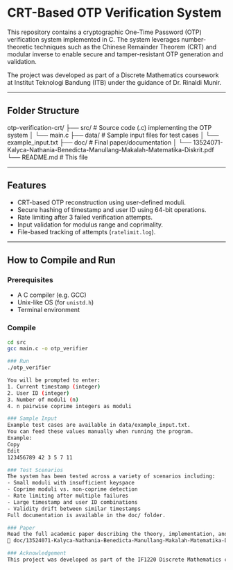 # CRT-Based OTP Verification System

This repository contains a cryptographic One-Time Password (OTP) verification system implemented in C. The system leverages number-theoretic techniques such as the Chinese Remainder Theorem (CRT) and modular inverse to enable secure and tamper-resistant OTP generation and validation.

The project was developed as part of a Discrete Mathematics coursework at Institut Teknologi Bandung (ITB) under the guidance of Dr. Rinaldi Munir.

---

## Folder Structure
otp-verification-crt/
├── src/ # Source code (.c) implementing the OTP system
│ └── main.c
├── data/ # Sample input files for test cases
│ └── example_input.txt
├── doc/ # Final paper/documentation
│ └── 13524071-Kalyca-Nathania-Benedicta-Manullang-Makalah-Matematika-Diskrit.pdf
└── README.md # This file

---

## Features

- CRT-based OTP reconstruction using user-defined moduli.
- Secure hashing of timestamp and user ID using 64-bit operations.
- Rate limiting after 3 failed verification attempts.
- Input validation for modulus range and coprimality.
- File-based tracking of attempts (`ratelimit.log`).

---

## How to Compile and Run

### Prerequisites
- A C compiler (e.g. GCC)
- Unix-like OS (for `unistd.h`)
- Terminal environment

### Compile
```bash
cd src
gcc main.c -o otp_verifier

### Run
./otp_verifier

You will be prompted to enter:
1. Current timestamp (integer)
2. User ID (integer)
3. Number of moduli (n)
4. n pairwise coprime integers as moduli

### Sample Input
Example test cases are available in data/example_input.txt.
You can feed these values manually when running the program.
Example:
Copy
Edit
123456789 42 3 5 7 11

### Test Scenarios
The system has been tested across a variety of scenarios including:
- Small moduli with insufficient keyspace
- Coprime moduli vs. non-coprime detection
- Rate limiting after multiple failures
- Large timestamp and user ID combinations
- Validity drift between similar timestamps
Full documentation is available in the doc/ folder.

### Paper
Read the full academic paper describing the theory, implementation, and results:
📎 doc/13524071-Kalyca-Nathania-Benedicta-Manullang-Makalah-Matematika-Diskrit.pdf

### Acknowledgement
This project was developed as part of the IF1220 Discrete Mathematics course at ITB, under the supervision of Dr. Rinaldi Munir. Special thanks to everyone who supported this work.




